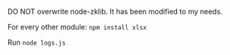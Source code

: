 DO NOT overwrite node-zklib. It has been modified to my needs.

For every other module:
`npm install xlsx`

Run
`node logs.js`
